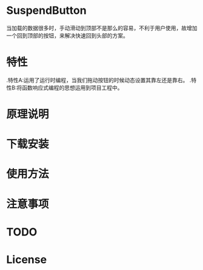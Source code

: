 # SuspendButton

当加载的数据很多时，手动滑动到顶部不是那么的容易，不利于用户使用，故增加一个回到顶部的按钮，来解决快速回到头部的方案。

# 特性

 .特性A:运用了运行时编程，当我们拖动按钮的时候动态设置其靠左还是靠右。
 .特性B:将函数响应式编程的思想运用到项目工程中。

# 原理说明

# 下载安装

# 使用方法

# 注意事项

# TODO

# License
